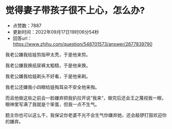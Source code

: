 # 觉得妻子带孩子很不上心，怎么办?
- 点赞数：7887
- 更新时间：2022年09月17日19时06分54秒
- 回答url：https://www.zhihu.com/question/548701573/answer/2677839790
<body>
 <p data-pid="2RXPJvIJ">我老公嫌我给娃剪指甲太秃，于是他来剪。</p>
 <p data-pid="b5e_Hxmf">我老公嫌我换纸尿裤太粗糙，于是他来换。</p>
 <p data-pid="WpomRaEK">我老公嫌我给娃剃头不好看，于是他来剃。</p>
 <p data-pid="ReoaxLoP">我老公还嫌我小四眼给娃掏耳朵不安全他来掏。</p>
 <p data-pid="BOZt3E24">而且他做这些之前会一脸嫌弃把我扒拉开说“我来“，做完后还会王之蔑视我一眼，眼神里写满了我就是个笨蛋，但我一点不生气。</p>
 <p data-pid="kZguU2BM">题主你也可以这么干，我保证你老婆不光不会生气你嫌弃她，还会敲锣打鼓欢迎你的嫌弃。</p>
</body>